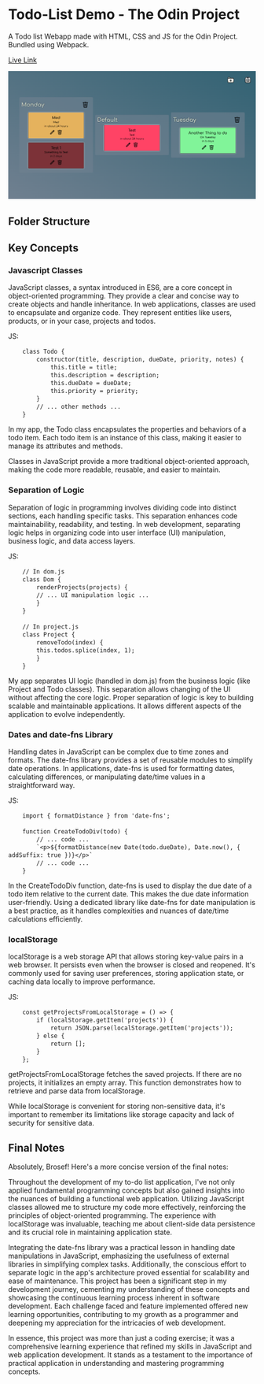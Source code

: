 # Todo-List Demo - The Odin Project

A Todo list Webapp made with HTML, CSS and JS for the Odin Project. Bundled using Webpack.

[Live Link](https://antonharbers.github.io/Todo-List-Demo/)

![Repo Image](/src/images/repoImage.png)

## Folder Structure

## Key Concepts

### Javascript Classes

JavaScript classes, a syntax introduced in ES6, are a core concept in object-oriented programming. They provide a clear and concise way to create objects and handle inheritance. In web applications, classes are used to encapsulate and organize code. They represent entities like users, products, or in your case, projects and todos.

JS:

```
    class Todo {
        constructor(title, description, dueDate, priority, notes) {
            this.title = title;
            this.description = description;
            this.dueDate = dueDate;
            this.priority = priority;
        }
        // ... other methods ...
    }
```

In my app, the Todo class encapsulates the properties and behaviors of a todo item. Each todo item is an instance of this class, making it easier to manage its attributes and methods.

Classes in JavaScript provide a more traditional object-oriented approach, making the code more readable, reusable, and easier to maintain.

### Separation of Logic

Separation of logic in programming involves dividing code into distinct sections, each handling specific tasks. This separation enhances code maintainability, readability, and testing. In web development, separating logic helps in organizing code into user interface (UI) manipulation, business logic, and data access layers.

JS:

```
    // In dom.js
    class Dom {
        renderProjects(projects) {
        // ... UI manipulation logic ...
        }
    }

    // In project.js
    class Project {
        removeTodo(index) {
        this.todos.splice(index, 1);
        }
    }
```

My app separates UI logic (handled in dom.js) from the business logic (like Project and Todo classes). This separation allows changing of the UI without affecting the core logic. Proper separation of logic is key to building scalable and maintainable applications. It allows different aspects of the application to evolve independently.

### Dates and date-fns Library

Handling dates in JavaScript can be complex due to time zones and formats. The date-fns library provides a set of reusable modules to simplify date operations. In applications, date-fns is used for formatting dates, calculating differences, or manipulating date/time values in a straightforward way.

JS:

```
    import { formatDistance } from 'date-fns';

    function CreateTodoDiv(todo) {
        // ... code ...
        `<p>${formatDistance(new Date(todo.dueDate), Date.now(), { addSuffix: true })}</p>`
        // ... code ...
    }
```

In the CreateTodoDiv function, date-fns is used to display the due date of a todo item relative to the current date. This makes the due date information user-friendly. Using a dedicated library like date-fns for date manipulation is a best practice, as it handles complexities and nuances of date/time calculations efficiently.

### localStorage

localStorage is a web storage API that allows storing key-value pairs in a web browser. It persists even when the browser is closed and reopened. It's commonly used for saving user preferences, storing application state, or caching data locally to improve performance.

JS:

```
    const getProjectsFromLocalStorage = () => {
        if (localStorage.getItem('projects')) {
            return JSON.parse(localStorage.getItem('projects'));
        } else {
            return [];
        }
    };
```

getProjectsFromLocalStorage fetches the saved projects. If there are no projects, it initializes an empty array. This function demonstrates how to retrieve and parse data from localStorage.

While localStorage is convenient for storing non-sensitive data, it's important to remember its limitations like storage capacity and lack of security for sensitive data.

## Final Notes

Absolutely, Brosef! Here's a more concise version of the final notes:

Throughout the development of my to-do list application, I've not only applied fundamental programming concepts but also gained insights into the nuances of building a functional web application. Utilizing JavaScript classes allowed me to structure my code more effectively, reinforcing the principles of object-oriented programming. The experience with localStorage was invaluable, teaching me about client-side data persistence and its crucial role in maintaining application state.

Integrating the date-fns library was a practical lesson in handling date manipulations in JavaScript, emphasizing the usefulness of external libraries in simplifying complex tasks. Additionally, the conscious effort to separate logic in the app's architecture proved essential for scalability and ease of maintenance. This project has been a significant step in my development journey, cementing my understanding of these concepts and showcasing the continuous learning process inherent in software development. Each challenge faced and feature implemented offered new learning opportunities, contributing to my growth as a programmer and deepening my appreciation for the intricacies of web development.

In essence, this project was more than just a coding exercise; it was a comprehensive learning experience that refined my skills in JavaScript and web application development. It stands as a testament to the importance of practical application in understanding and mastering programming concepts.
